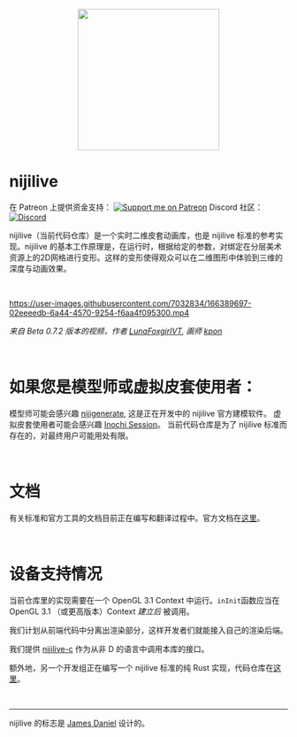 <p align="center">
  <img width="256" height="256" src="https://raw.githubusercontent.com/nijilive/branding/main/logo/logo_transparent_256.png">
</p>

# nijilive

在 Patreon 上提供资金支持：
[![Support me on Patreon](https://img.shields.io/endpoint.svg?url=https%3A%2F%2Fshieldsio-patreon.vercel.app%2Fapi%3Fusername%3Dclipsey%26type%3Dpatrons&style=for-the-badge)](https://patreon.com/clipsey)
Discord 社区：
[![Discord](https://img.shields.io/discord/855173611409506334?label=Community&logo=discord&logoColor=FFFFFF&style=for-the-badge)](https://discord.com/invite/abnxwN6r9v)

nijilive（当前代码仓库）是一个实时二维皮套动画库，也是 nijilive 标准的参考实现。nijilive 的基本工作原理是，在运行时，根据给定的参数，对绑定在分层美术资源上的2D网格进行变形。这样的变形使得观众可以在二维图形中体验到三维的深度与动画效果。

&nbsp;

https://user-images.githubusercontent.com/7032834/166389697-02eeeedb-6a44-4570-9254-f6aa4f095300.mp4

*来自 Beta 0.7.2 版本的视频，作者 [LunaFoxgirlVT](https://twitter.com/LunaFoxgirlVT), 画师 [kpon](https://twitter.com/kawaiipony2)*

&nbsp;

# 如果您是模型师或虚拟皮套使用者：

模型师可能会感兴趣 [nijigenerate](https://github.com/nijigenerate/nijigenerate), 这是正在开发中的 nijilive 官方建模软件。
虚拟皮套使用者可能会感兴趣 [Inochi Session](https://github.com/nijigenerate/nijiexpose)。
当前代码仓库是为了 nijilive 标准而存在的，对最终用户可能用处有限。

&nbsp;

# 文档
有关标准和官方工具的文档目前正在编写和翻译过程中。官方文档在[这里](https://docs.nijilive.com)。

&nbsp;

# 设备支持情况
当前仓库里的实现需要在一个 OpenGL 3.1 Context 中运行。`inInit`函数应当在 OpenGL 3.1 （或更高版本）Context *建立后* 被调用。

我们计划从前端代码中分离出渲染部分，这样开发者们就能接入自己的渲染后端。

我们提供 [nijilive-c](https://github.com/nijigenerate/nijilive-c) 作为从非 D 的语言中调用本库的接口。

额外地，另一个开发组正在编写一个 nijilive 标准的纯 Rust 实现，代码仓库在[这里](https://github.com/nijigenerate/inox2d)。

&nbsp;


---

nijilive 的标志是 [James Daniel](https://twitter.com/rakujira) 设计的。
